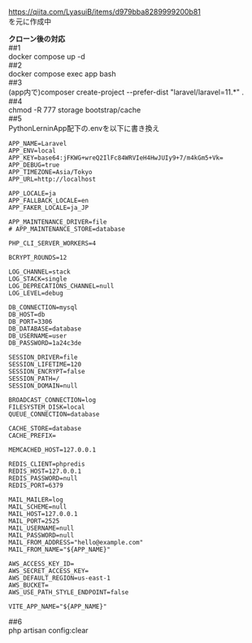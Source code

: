 https://qiita.com/LyasuiB/items/d979bba8289999200b81  
を元に作成中  
  
**クローン後の対応**  
##1  
docker compose up -d  
##2  
docker compose exec app bash  
##3  
(app内で)composer create-project --prefer-dist "laravel/laravel=11.*" .  
##4  
chmod -R 777 storage bootstrap/cache  
##5  
PythonLerninApp配下の.envを以下に書き換え  
```
APP_NAME=Laravel
APP_ENV=local
APP_KEY=base64:jFKWG+wreQ2IlFc84WRVIeH4HwJUIy9+7/m4kGm5+Vk=
APP_DEBUG=true
APP_TIMEZONE=Asia/Tokyo
APP_URL=http://localhost

APP_LOCALE=ja
APP_FALLBACK_LOCALE=en
APP_FAKER_LOCALE=ja_JP

APP_MAINTENANCE_DRIVER=file
# APP_MAINTENANCE_STORE=database

PHP_CLI_SERVER_WORKERS=4

BCRYPT_ROUNDS=12

LOG_CHANNEL=stack
LOG_STACK=single
LOG_DEPRECATIONS_CHANNEL=null
LOG_LEVEL=debug

DB_CONNECTION=mysql
DB_HOST=db
DB_PORT=3306
DB_DATABASE=database
DB_USERNAME=user
DB_PASSWORD=1a24c3de

SESSION_DRIVER=file
SESSION_LIFETIME=120
SESSION_ENCRYPT=false
SESSION_PATH=/
SESSION_DOMAIN=null

BROADCAST_CONNECTION=log
FILESYSTEM_DISK=local
QUEUE_CONNECTION=database

CACHE_STORE=database
CACHE_PREFIX=

MEMCACHED_HOST=127.0.0.1

REDIS_CLIENT=phpredis
REDIS_HOST=127.0.0.1
REDIS_PASSWORD=null
REDIS_PORT=6379

MAIL_MAILER=log
MAIL_SCHEME=null
MAIL_HOST=127.0.0.1
MAIL_PORT=2525
MAIL_USERNAME=null
MAIL_PASSWORD=null
MAIL_FROM_ADDRESS="hello@example.com"
MAIL_FROM_NAME="${APP_NAME}"

AWS_ACCESS_KEY_ID=
AWS_SECRET_ACCESS_KEY=
AWS_DEFAULT_REGION=us-east-1
AWS_BUCKET=
AWS_USE_PATH_STYLE_ENDPOINT=false

VITE_APP_NAME="${APP_NAME}"
```  
##6  
php artisan config:clear  